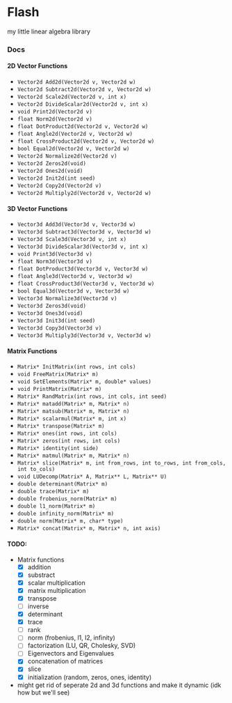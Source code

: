 # Flash
my little linear algebra library

### Docs

#### 2D Vector Functions
- `Vector2d Add2d(Vector2d v, Vector2d w)`
- `Vector2d Subtract2d(Vector2d v, Vector2d w)`
- `Vector2d Scale2d(Vector2d v, int x)`
- `Vector2d DivideScalar2d(Vector2d v, int x)`
- `void Print2d(Vector2d v)`
- `float Norm2d(Vector2d v)`
- `float DotProduct2d(Vector2d v, Vector2d w)`
- `float Angle2d(Vector2d v, Vector2d w)`
- `float CrossProduct2d(Vector2d v, Vector2d w)`
- `bool Equal2d(Vector2d v, Vector2d w)`
- `Vector2d Normalize2d(Vector2d v)`
- `Vector2d Zeros2d(void)`
- `Vector2d Ones2d(void)`
- `Vector2d Init2d(int seed)`
- `Vector2d Copy2d(Vector2d v)`
- `Vector2d Multiply2d(Vector2d v, Vector2d w)`

#### 3D Vector Functions
- `Vector3d Add3d(Vector3d v, Vector3d w)`
- `Vector3d Subtract3d(Vector3d v, Vector3d w)`
- `Vector3d Scale3d(Vector3d v, int x)`
- `Vector3d DivideScalar3d(Vector3d v, int x)`
- `void Print3d(Vector3d v)`
- `float Norm3d(Vector3d v)`
- `float DotProduct3d(Vector3d v, Vector3d w)`
- `float Angle3d(Vector3d v, Vector3d w)`
- `float CrossProduct3d(Vector3d v, Vector3d w)`
- `bool Equal3d(Vector3d v, Vector3d w)`
- `Vector3d Normalize3d(Vector3d v)`
- `Vector3d Zeros3d(void)`
- `Vector3d Ones3d(void)`
- `Vector3d Init3d(int seed)`
- `Vector3d Copy3d(Vector3d v)`
- `Vector3d Multiply3d(Vector3d v, Vector3d w)`

#### Matrix Functions
- `Matrix* InitMatrix(int rows, int cols)`
- `void FreeMatrix(Matrix* m)`
- `void SetElements(Matrix* m, double* values)`
- `void PrintMatrix(Matrix* m)`
- `Matrix* RandMatrix(int rows, int cols, int seed)`
- `Matrix* matadd(Matrix* m, Matrix* n)`
- `Matrix* matsub(Matrix* m, Matrix* n)`
- `Matrix* scalarmul(Matrix* m, int x)`
- `Matrix* transpose(Matrix* m)`
- `Matrix* ones(int rows, int cols)`
- `Matrix* zeros(int rows, int cols)`
- `Matrix* identity(int side)`
- `Matrix* matmul(Matrix* m, Matrix* n)`
- `Matrix* slice(Matrix* m, int from_rows, int to_rows, int from_cols, int to_cols)`
- `void LUDecomp(Matrix* A, Matrix** L, Matrix** U)`
- `double determinant(Matrix* m)`
- `double trace(Matrix* m)`
- `double frobenius_norm(Matrix* m)`
- `double l1_norm(Matrix* m)`
- `double infinity_norm(Matrix* m)`
- `double norm(Matrix* m, char* type)`
- `Matrix* concat(Matrix* m, Matrix* n, int axis)`

#### TODO: 
- Matrix functions
    - [x] addition
    - [x] substract
    - [x] scalar multiplication
    - [x] matrix multiplication
    - [x] transpose
    - [ ] inverse
    - [x] determinant
    - [x] trace
    - [ ] rank 
    - [ ] norm (frobenius, l1, l2, infinity)
    - [ ] factorization (LU, QR, Cholesky, SVD)
    - [ ] Eigenvectors and Eigenvalues 
    - [x] concatenation of matrices
    - [x] slice
    - [x] initialization (random, zeros, ones, identity)
- might get rid of seperate 2d and 3d functions and make it dynamic (idk how but we'll see)


